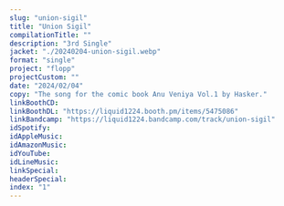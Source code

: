 ```yaml
---
slug: "union-sigil"
title: "Union Sigil"
compilationTitle: ""
description: "3rd Single"
jacket: "./20240204-union-sigil.webp"
format: "single"
project: "flopp"
projectCustom: ""
date: "2024/02/04"
copy: "The song for the comic book Anu Veniya Vol.1 by Hasker."
linkBoothCD:
linkBoothDL: "https://liquid1224.booth.pm/items/5475086"
linkBandcamp: "https://liquid1224.bandcamp.com/track/union-sigil"
idSpotify:
idAppleMusic:
idAmazonMusic:
idYouTube:
idLineMusic:
linkSpecial:
headerSpecial:
index: "1"
---
```

